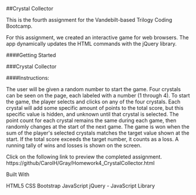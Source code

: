 ##Crystal Collector

This is the fourth assignment for the Vandebilt-based Trilogy Coding Bootcamp.

For this assignment, we created an interactive game for web browsers. The app dynamically updates the HTML commands with the jQuery library.

####Getting Started

###Crystal Collector

####Instructions:

The user will be given a random number to start the game.
Four crystals can be seen on the page, each labeled with a number (1 through 4).  To start the game, the player selects and clicks on any of the four crystals. Each crystal will add some specific amount of points to the total score, but this specific value is hidden, and unknown until that crystal is selected.  The point count for each crystal remains the same during each game, then randomly changes at the start of the next game. The game is won when the sum of the player's selected crystals matches the target value shown at the start.  If the total score exceeds the target number, it counts as a loss. 
A running tally of wins and losses is shown on the screen.

Click on the following link to preview the completed assignment.
https://github/CarolH/Gray/Homework4_CrystalCollector.html


Built With

HTML5
CSS
Bootstrap
JavaScript
jQuery - JavaScript Library


